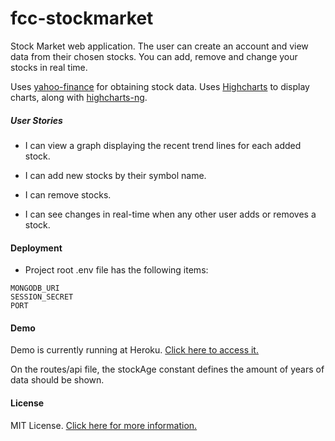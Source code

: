 # fcc-stockmarket

Stock Market web application.
The user can create an account and view data from their chosen stocks. You can add, remove and change your stocks in real time.

Uses [yahoo-finance](https://github.com/pilwon/node-yahoo-finance) for obtaining stock data. Uses [Highcharts](https://github.com/highcharts/highcharts) to display charts, along with [highcharts-ng](https://github.com/pablojim/highcharts-ng).

##### User Stories

* I can view a graph displaying the recent trend lines for each added stock.

* I can add new stocks by their symbol name.

* I can remove stocks.

* I can see changes in real-time when any other user adds or removes a stock.


#### Deployment

* Project root .env file has the following items:
```
MONGODB_URI
SESSION_SECRET
PORT
```

#### Demo
Demo is currently running at Heroku. [Click here to access it.](http://fcc-stockmarket.herokuapp.com/)

On the routes/api file, the stockAge constant defines the amount of years of data should be shown.


#### License
MIT License. [Click here for more information.](LICENSE)
